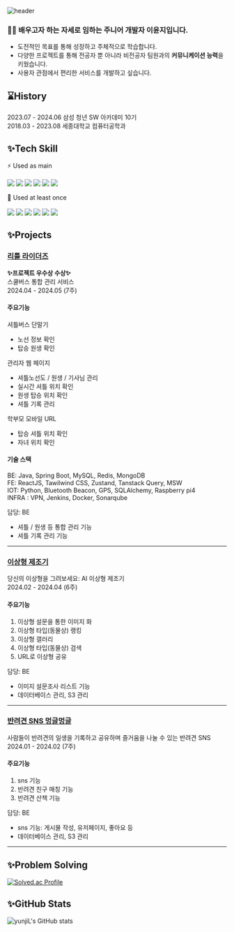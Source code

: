 ![header](https://capsule-render.vercel.app/api?type=waving&color=cff5ce&height=150&section=header&text=Hi!%20I'm%20YunJi&fontSize=50&fontAlign=30&fontColor=1b421a&desc=Welcome%20to%20my%20Github&descSize=20&descAlign=40&descAlignY=75)
<!--
**yunjiL/yunjiL** is a ✨ _special_ ✨ repository because its `README.md` (this file) appears on your GitHub profile.

Here are some ideas to get you started:

- 🔭 I’m currently working on ...
- 🌱 I’m currently learning ...
- 👯 I’m looking to collaborate on ...
- 🤔 I’m looking for help with ...
- 💬 Ask me about ...
- 📫 How to reach me: ...
- 😄 Pronouns: ...
- ⚡ Fun fact: ...
-->
### 👩‍💻 **배우고자 하는 자세**로 임하는 주니어 개발자 이윤지입니다.

- 도전적인 목표를 통해 성장하고 주체적으로 학습합니다.
- 다양한 프로젝트를 통해 전공자 뿐 아니라 비전공자 팀원과의 **커뮤니케이션 능력**을 키웠습니다.
- 사용자 관점에서 편리한 서비스를 개발하고 싶습니다.


## ⌛History
2023.07 - 2024.06 삼성 청년 SW 아카데미 10기<br/>
2018.03 - 2023.08 세종대학교 컴퓨터공학과

## ✨Tech Skill
⚡ Used as main
<br></br>
<img src="https://img.shields.io/badge/Java-ED8B00?style=for-the-badge&logo=java&logoColor=white"> <img src="https://img.shields.io/badge/Spring-6DB33F?style=for-the-badge&logo=spring&logoColor=white"> <img src="https://img.shields.io/badge/Spring Boot-6DB33F?style=for-the-badge&logo=springboot&logoColor=white"> <img src="https://img.shields.io/badge/MySQL-00000F?style=for-the-badge&logo=mysql&logoColor=white"> <img src="https://img.shields.io/badge/GIT-E44C30?style=for-the-badge&logo=git&logoColor=white"> <img src= "https://img.shields.io/badge/AWS EC2-232F3E?style=for-the-badge&logo=amazonec2&logoColor=white">  

🌱 Used at least once
<br></br>
<img src= "https://img.shields.io/badge/Python-3776AB?style=for-the-badge&logo=python&logoColor=white"> <img src="https://img.shields.io/badge/TensorFlow-FF6F00?style=for-the-badge&logo=tensorflow&logoColor=white"> <img src= "https://img.shields.io/badge/JavaScript-F7DF1E?style=for-the-badge&logo=JavaScript&logoColor=white"> <img src= "https://img.shields.io/badge/HTML5-239120?style=for-the-badge&logo=html5&logoColor=white"> <img src= "https://img.shields.io/badge/CSS3-239120?&style=for-the-badge&logo=css3&logoColor=white"> <img src="https://img.shields.io/badge/Vue.js-35495E?style=for-the-badge&logo=vue.js&logoColor=4FC08D">

## ✨Projects
### <a href="https://github.com/yunjiL/LittleRiders" >리틀 라이더즈</a>
**✨프로젝트 우수상 수상✨**<br/>
스쿨버스 통합 관리 서비스 <br/>
2024.04 - 2024.05 (7주)

#### 주요기능
셔틀버스 단말기
- 노선 정보 확인
- 탑승 원생 확인

관리자 웹 페이지
- 셔틀노선도 / 원생 / 기사님 관리
- 실시간 셔틀 위치 확인
- 원생 탑승 위치 확인
- 셔틀 기록 관리

학부모 모바일 URL
- 탑승 셔틀 위치 확인
- 자녀 위치 확인

#### 기술 스택
BE: Java, Spring Boot, MySQL, Redis, MongoDB <br/>
FE: ReactJS, Tawilwind CSS, Zustand, Tanstack Query, MSW <br/>
IOT: Python, Bluetooth Beacon, GPS, SQLAlchemy, Raspberry pi4 <br/>
INFRA : VPN, Jenkins, Docker, Sonarqube

담당: BE
- 셔틀 / 원생 등 통합 관리 기능
- 셔틀 기록 관리 기능
----
### <a href="https://github.com/yunjiL/IdealMaker" >이상형 제조기</a>
당신의 이상형을 그려보세요: AI 이상형 제조기 <br/>
2024.02 - 2024.04 (6주)

#### 주요기능
1. 이상형 설문을 통한 이미지 화
2. 이상형 타입(동물상) 랭킹
3. 이상형 갤러리
4. 이상형 타입(동물상) 검색
5. URL로 이상형 공유

담당: BE
- 이미지 설문조사 리스트 기능
- 데이터베이스 관리, S3 관리
----
### <a href="https://github.com/yunjiL/MunggleMunggle" >반려견 SNS 멍글멍글</a>
사람들이 반려견의 일생을 기록하고 공유하며 즐거움을 나눌 수 있는 반려견 SNS <br/>
2024.01 - 2024.02 (7주)

#### 주요기능
1. sns 기능
2. 반려견 친구 매칭 기능
3. 반려견 산책 기능

담당: BE
- sns 기능: 게시물 작성, 유저페이지, 좋아요 등
- 데이터베이스 관리, S3 관리
----

## ✨Problem Solving
[![Solved.ac Profile](http://mazassumnida.wtf/api/v2/generate_badge?boj=luj2868)](https://solved.ac/luj2868/)

## ✨GitHub Stats
![yunjiL's GitHub stats](https://github-readme-stats.vercel.app/api?username=yumm08&show_icons=true&theme=radical)


